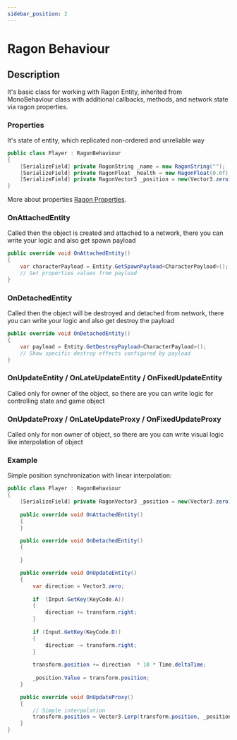 ```yaml
---
sidebar_position: 2
---
```


# Ragon Behaviour

## Description

It's basic class for working with Ragon Entity, inherited from MonoBehaviour class with additional callbacks, methods, and network state via ragon properties.

### Properties 

It's state of entity, which replicated non-ordered and unreliable way 

```cs showLineNumbers
public class Player : RagonBehaviour
{
    [SerializeField] private RagonString _name = new RagonString("");
    [SerializeField] private RagonFloat _health = new RagonFloat(0.0f);
    [SerializeField] private RagonVector3 _position = new(Vector3.zero);
}
```

More about properties [Ragon Properties](/docs/unity/components/ragon-property.mdproperty.md).

### OnAttachedEntity

Called then the object is created and attached to a network, there you can write your logic and also get spawn payload

```cs
public override void OnAttachedEntity()
{
    var characterPayload = Entity.GetSpawnPayload<CharacterPayload>(); 
    // Set properties values from payload
}
```

### OnDetachedEntity

Called then the object will be destroyed and detached from network, there you can write your logic and also get destroy the payload

```cs
public override void OnDetachedEntity()
{
    var payload = Entity.GetDestroyPayload<CharacterPayload>(); 
    // Show specific destroy effects configured by payload
}
```

### OnUpdateEntity / OnLateUpdateEntity / OnFixedUpdateEntity

Called only for owner of the object, so there are you can write logic for controlling state and game object

### OnUpdateProxy / OnLateUpdateProxy / OnFixedUpdateProxy

Called only for non owner of object, so there are you can write visual logic like interpolation of object


### Example 

Simple position synchronization with linear interpolation:
```cs showLineNumbers
public class Player : RagonBehaviour
{
    [SerializeField] private RagonVector3 _position = new(Vector3.zero);
  
    public override void OnAttachedEntity()
    {
    }

    public override void OnDetachedEntity()
    {
    
    }

    public override void OnUpdateEntity()
    { 
        var direction = Vector3.zero;
  
        if  (Input.GetKey(KeyCode.A))
        {
            direction += transform.right;
        }
        
        if (Input.GetKey(KeyCode.D))
        {
            direction -= transform.right;
        }
      
        transform.position += direction  * 10 * Time.deltaTime;
     
        _position.Value = transform.position;
    }

    public override void OnUpdateProxy()
    {
        // Simple interpolation
        transform.position = Vector3.Lerp(transform.position, _position.Value, Time.deltaTime * 5);
    }
}
```